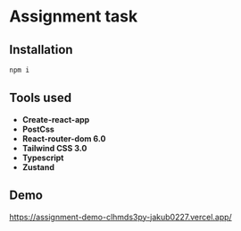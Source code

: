 # Assignment task

## Installation

```bash
npm i
```

## Tools used

- **Create-react-app**
- **PostCss**
- **React-router-dom 6.0**
- **Tailwind CSS 3.0**
- **Typescript**
- **Zustand**

## Demo

https://assignment-demo-clhmds3py-jakub0227.vercel.app/
